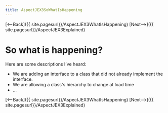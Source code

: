 ```yaml
---
title: AspectJEX3SoWhatIsHappening
---
```

[<--Back]({{ site.pagesurl}}/AspectJEX3WhatIsHappening) [Next-->]({{ site.pagesurl}}/AspectJEX3Explained)

# So what is happening?
Here are some descriptions I’ve heard:
* We are adding an interface to a class that did not already implement the interface.
* We are allowing a class's hierarchy to change at load time
* ...

[<--Back]({{ site.pagesurl}}/AspectJEX3WhatIsHappening) [Next-->]({{ site.pagesurl}}/AspectJEX3Explained)
